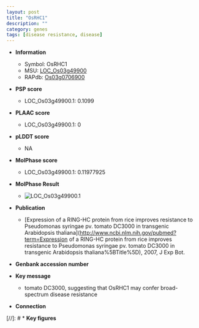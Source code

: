 ```yaml
---
layout: post
title: "OsRHC1"
description: ""
category: genes
tags: [disease resistance, disease]
---
```


* **Information**  
    + Symbol: OsRHC1  
    + MSU: [LOC_Os03g49900](http://rice.plantbiology.msu.edu/cgi-bin/ORF_infopage.cgi?orf=LOC_Os03g49900)  
    + RAPdb: [Os03g0706900](http://rapdb.dna.affrc.go.jp/viewer/gbrowse_details/irgsp1?name=Os03g0706900)  

* **PSP score**  
    + LOC_Os03g49900.1: 0.1099 

* **PLAAC score**  
    + LOC_Os03g49900.1: 0 

* **pLDDT score**
    + NA


* **MolPhase score**
    + LOC_Os03g49900.1: 0.11977925

* **MolPhase Result**
    + ![LOC_Os03g49900.1](https://304243504.github.io/Pictures/LOC_Os03g/LOC_Os03g49900.1.png)

* **Publication**  
    + [Expression of a RING-HC protein from rice improves resistance to Pseudomonas syringae pv. tomato DC3000 in transgenic Arabidopsis thaliana](http://www.ncbi.nlm.nih.gov/pubmed?term=Expression of a RING-HC protein from rice improves resistance to Pseudomonas syringae pv. tomato DC3000 in transgenic Arabidopsis thaliana%5BTitle%5D), 2007, J Exp Bot.

* **Genbank accession number**  

* **Key message**  
    + tomato DC3000, suggesting that OsRHC1 may confer broad-spectrum disease resistance

* **Connection**  

[//]: # * **Key figures**  


